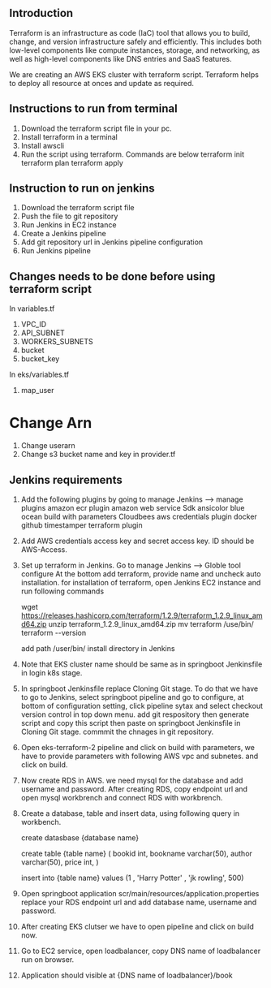 ## Introduction 
Terraform is an infrastructure as code (IaC) tool that allows you to build, change, and version infrastructure safely and efficiently. This includes both low-level components like compute instances, storage, and networking, as well as high-level components like DNS entries and SaaS features.

We are creating an AWS EKS cluster with terraform script.
Terraform helps to deploy all resource at onces and update as required.

## Instructions to run from terminal
1. Download the terraform script file in your pc.
2. Install terraform in a terminal
3. Install awscli
4. Run the script using terraform. Commands are below
    terraform init
    terraform plan
    terraform apply

## Instruction to run on jenkins
1. Download the terraform script file
2. Push the file to git repository
3. Run Jenkins in EC2 instance 
4. Create a Jenkins pipeline
5. Add git repository url in Jenkins pipeline configuration
6. Run Jenkins pipeline 

## Changes needs to be done before using terraform script 

 In variables.tf
 1. VPC_ID
 2. API_SUBNET
 3. WORKERS_SUBNETS
 4. bucket   
 5. bucket_key

 In eks/variables.tf
 1. map_user

# Change Arn
 1. Change userarn 
 2. Change s3 bucket name and key in provider.tf
 
## Jenkins requirements
1. Add the following plugins by going to manage Jenkins --> manage plugins 
    amazon ecr plugin
    amazon web service Sdk
    ansicolor
    blue ocean
    build with parameters
    Cloudbees aws credentials plugin
    docker 
    github
    timestamper
    terraform plugin

2. Add AWS credentials access key and secret access key. ID should be AWS-Access.

3. Set up terraform in Jenkins. Go to manage Jenkins --> Globle tool configure 
   At the bottom add terraform, provide name and uncheck auto installation.
   for installation of terraform, open Jenkins EC2 instance and run following commands

    wget https://releases.hashicorp.com/terraform/1.2.9/terraform_1.2.9_linux_amd64.zip
    unzip terraform_1.2.9_linux_amd64.zip
    mv terraform /use/bin/
    terraform --version

    add path /user/bin/ install directory  in Jenkins 
    
4. Note that EKS cluster name should be same as in springboot Jenkinsfile in login k8s stage.

5. In springboot Jenkinsfile replace Cloning Git stage. To do that we have to go to Jenkins, select springboot pipeline and go 
   to configure, at bottom of configuration setting, click pipeline sytax and select checkout version control in top down menu.
   add git respository then generate script and copy this script then paste on springboot Jenkinsfile in Cloning Git stage.
   commmit the chnages in git repository.

6. Open eks-terraform-2 pipeline and click on build with parameters, we have to provide parameters with following AWS vpc and subnetes.
   and click on build.

7. Now create RDS in AWS. we need mysql for the database and add username and password.
   After creating RDS, copy endpoint url and open mysql workbrench and connect RDS with workbrench.

8. Create a database, table and insert data, using following query in workbench.

    create datasbase {database name}
    
    create table {table name} (
        bookid int,
        bookname varchar(50),
        author varchar(50),
        price int,
    )

    insert into {table name} values (1 , 'Harry Potter' , 'jk rowling', 500)

9. Open springboot application scr/main/resources/application.properties replace your RDS endpoint url and add database name, username 
   and password.

10. After creating EKS clutser we have to open pipeline and click on build now.

11. Go to EC2 service, open loadbalancer, copy DNS name of loadbalancer run on browser.

11. Application should visible at  {DNS name of loadbalancer}/book
